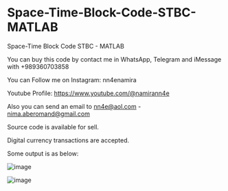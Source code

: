# Space-Time-Block-Code-STBC-MATLAB
Space-Time Block Code STBC - MATLAB

You can buy this code by contact me in WhatsApp, Telegram and iMessage with +989360703858

You can Follow me on Instagram: nn4enamira

Youtube Profile: https://www.youtube.com/@namirann4e

Also you can send an email to nn4e@aol.com - nima.aberomand@gmail.com

Source code is available for sell.

Digital currency transactions are accepted.

Some output is as below:

![image](https://github.com/user-attachments/assets/52a19206-19b3-4009-8b8e-9772c9e1725b)

![image](https://github.com/user-attachments/assets/c097da8e-0f4e-4c23-976c-7c011221698e)
